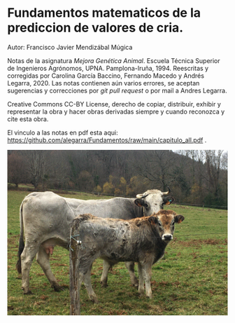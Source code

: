 # Fundamentos matematicos de la prediccion de valores de cria.

Autor: Francisco Javier Mendizábal Múgica 


Notas de la asignatura _Mejora Genética Animal_. Escuela Técnica Superior de Ingenieros Agrónomos, UPNA. Pamplona-Iruña, 1994. Reescritas y corregidas por Carolina García Baccino, Fernando Macedo y Andrés Legarra, 2020. Las notas contienen aún varios errores, se aceptan sugerencias y correcciones por _git pull request_ o por mail a Andres Legarra.

Creative Commons CC-BY License, derecho de copiar, distribuir, exhibir y representar la obra y hacer obras derivadas siempre y cuando reconozca y cite esta obra.


El vinculo a las notas en pdf esta aqui: <https://github.com/alegarra/Fundamentos/raw/main/capitulo_all.pdf> .

![](IMG_4888.jpeg)
